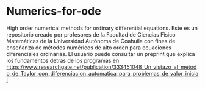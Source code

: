 # Numerics-for-ode
High order numerical methods for ordinary differential equations. 
Este es un repositorio creado por profesores de la Facultad de Ciencias Físico Matemáticas de la Universidad Autónoma de Coahuila con fines de enseñanza de métodos numéricos de alto orden para ecuaciones diferenciales ordinarias. El usuario puede consultar un preprint que explica los fundamentos detrás de los programas en https://www.researchgate.net/publication/333451048_Un_vistazo_al_metodo_de_Taylor_con_diferenciacion_automatica_para_problemas_de_valor_inicial
